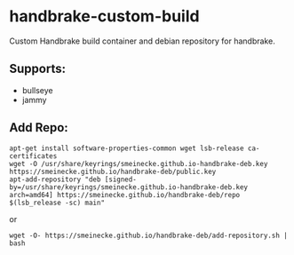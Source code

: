 # handbrake-custom-build
Custom Handbrake build container and debian repository for handbrake.

## Supports:
 * bullseye
 * jammy


## Add Repo:
```
apt-get install software-properties-common wget lsb-release ca-certificates
wget -O /usr/share/keyrings/smeinecke.github.io-handbrake-deb.key https://smeinecke.github.io/handbrake-deb/public.key
apt-add-repository "deb [signed-by=/usr/share/keyrings/smeinecke.github.io-handbrake-deb.key arch=amd64] https://smeinecke.github.io/handbrake-deb/repo $(lsb_release -sc) main"
```
or
```
wget -O- https://smeinecke.github.io/handbrake-deb/add-repository.sh | bash
```